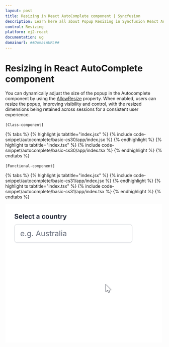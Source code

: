 ```yaml
---
layout: post
title: Resizing in React AutoComplete component | Syncfusion
description: Learn here all about Popup Resizing in Syncfusion React AutoComplete component of Syncfusion Essential JS 2 and more.
control: Resizing 
platform: ej2-react
documentation: ug
domainurl: ##DomainURL##
---
```


# Resizing in React AutoComplete component

You can dynamically adjust the size of the popup in the Autocomplete component by using the [AllowResize](https://ej2.syncfusion.com/react/documentation/api/auto-complete/#allowresize) property. When enabled, users can resize the popup, improving visibility and control, with the resized dimensions being retained across sessions for a consistent user experience.


`[Class-component]`

{% tabs %}
{% highlight js tabtitle="index.jsx" %}
{% include code-snippet/autocomplete/basic-cs30/app/index.jsx %}
{% endhighlight %}
{% highlight ts tabtitle="index.tsx" %}
{% include code-snippet/autocomplete/basic-cs30/app/index.tsx %}
{% endhighlight %}
{% endtabs %}


`[Functional-component]`

{% tabs %}
{% highlight js tabtitle="index.jsx" %}
{% include code-snippet/autocomplete/basic-cs31/app/index.jsx %}
{% endhighlight %}
{% highlight ts tabtitle="index.tsx" %}
{% include code-snippet/autocomplete/basic-cs31/app/index.tsx %}
{% endhighlight %}
{% endtabs %}



![Resizing in AutoComplete Component](../images/autocomplete-resize.gif)
